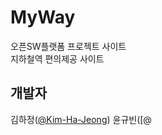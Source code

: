 # MyWay
오픈SW플랫폼 프로젝트 사이트   
지하철역 편의제공 사이트   
## 개발자
김하정([@Kim-Ha-Jeong](https://github.com/Kim-Ha-Jeong))
윤규빈([@
